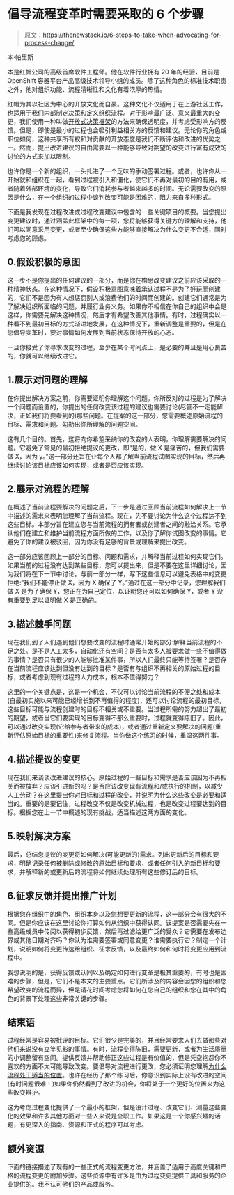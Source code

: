 # 倡导流程变革时需要采取的 6 个步骤

> 原文：<https://thenewstack.io/6-steps-to-take-when-advocating-for-process-change/>

本·帕里斯

本是红帽公司的高级首席软件工程师。他在软件行业拥有 20 年的经验，目前是 OpenShift 容器平台产品高级技术领导小组的成员。除了这种角色的标准技术职责之外，他对组织功能、流程清晰性和文化有着浓厚的热情。

红帽为其以社区为中心的开放文化而自豪。这种文化不仅适用于在上游社区工作，也适用于我们内部制定决策和定义组织流程。对于影响最广泛、意义最重大的变更，我们使用一种叫做[开放式决策框架](https://opensource.com/open-organization/resources/open-decision-framework)的方法来确保透明度，并考虑受影响方的反馈。但是，即使是最小的过程也会吸引利益相关方的反馈和建议。无论你的角色或职位如何，这种共享所有权和对贡献的开放态度是我们不断评估和改进的优势之一。然而，提出改进建议的自由需要以一种能够导致对期望的改变进行富有成效的讨论的方式来加以限制。

也许你是一个新的组织，一头扎进了一个乏味的手动签署过程。或者，也许你从一开始就和组织在一起，看到过程被引入和僵化，使它们不再对最初的目的有用，或者随着外部环境的变化，导致它们消耗参与者越来越多的时间。无论需要改变的原因是什么，在一个组织的过程中谈判改变可能是困难的，阻力来自多种形式。

下面是我发现在过程改进或过程改变建议中包含的一些关键项目的概要。当您提出变更建议时，通过涵盖此框架中的每一项，您将能够获得关键方的理解和支持，他们可以同意采用变更，或者至少确保这些方能够直接解决为什么变更不合适，同时考虑您的顾虑。

## 0.假设积极的意图

这一步不是你提出的任何建议的一部分，而是你在构思改变建议之前应该采取的一种精神状态。在这种情况下，假设积极意图意味着承认过程不是为了好玩而创建的，它们不是因为有人想惩罚别人或浪费他们的时间而创建的。创建它们通常是为了解决组织所面临的问题，并履行业务义务。如果你不相信在你自己的组织中会是这样，你需要先解决这种情况，然后才有希望改善其他事情。有时，过程确实以一种看不到最初目标的方式渐进地发展，在这种情况下，重新调整是重要的，但是在您倡导变革时，要对事情如何发展到当前状态保持开放的心态。

一旦你接受了你寻求改变的过程，至少在某个时间点上，是必要的并且是用心良苦的，你就可以继续改进它。

## 1.展示对问题的理解

在你提出解决方案之前，你需要证明你理解这个问题。你所反对的过程是为了解决一个问题而设置的，你提出的任何改变该过程的建议也需要讨论(尽管不一定能解决，正如我们将要看到的)那些问题。在提案的这一部分，您需要概述原始流程的目标、需求和问题。勾勒出你所理解的问题空间。

这有几个目的。首先，这将向你希望采纳你的改变的人表明，你理解需要解决的问题。它避免了常见的最初拒绝提议的更改，即“是的，做 X 是痛苦的，但我们需要做 X，因为 y。”这一部分还旨在让每个人都了解当前流程试图实现的目标，然后再继续讨论该目标应该如何实现，或者是否应该实现。

## 2.展示对流程的理解

在概述了当前流程要解决的问题之后，下一步是通过回顾当前流程如何解决上一节中描述的需求来表明您理解了当前流程。现在，先不要讨论为什么这个过程达不到这些目标。本部分旨在建立您与当前流程的拥有者或创建者之间的融洽关系。它承认他们在建立和维护当前流程方面所做的工作，以及你了解你试图改变的事情。它避免了你的建议被驳回，因为你没有足够的背景或理解来提出改变。

这一部分应该回顾上一部分的目标、问题和需求，并解释当前过程如何实现它们。如果当前的过程没有达到某些目标，您可以提出来，但是不要在这里详细讨论，因为我们将在下一节中讨论。与前一部分一样，写下这些信息可以避免表格中的变更拒绝:“我们不能停止做 X，因为 X 确保了 Y。”通过在这一部分中记录，您理解我们做 X 是为了确保 Y，您正在为自己定位，以证明您还可以如何确保 Y，或者 Y 没有重要到足以证明做 X 是正确的。

## 3.描述棘手问题

现在我们到了人们遇到他们想要改变的流程时通常开始的部分:解释当前流程的不足之处。是不是人工太多，自动化还有空间？是否有太多人被要求做一些不值得做的事情？是否只有很少的人能够批准某件事，所以人们最终只能等待签署？是否存在当前流程应该达到但没有达到的目标？是否有与组织不再相关的原始过程的目标，或者考虑到现有过程的人力成本，根本不值得努力？

这里的一个关键点是，这是一个机会，不仅可以讨论当前流程的不便之处和成本(自最初实施以来可能已经增长到不再值得的程度)，还可以讨论流程的最初目标，这些目标可能与流程创建时的目标不相关或不重要。当过程所需的努力超出了最初的期望，或者当它们要实现的目标变得不那么重要时，过程就变得陈旧了。因此，可以通过改变实现(它给参与者带来的成本)，或者通过重新定义要解决的问题(重新评估原始目标的重要性)来修复流程。当你做这个练习的时候，重温这两件事。

## 4.描述提议的变更

现在我们来谈谈改进建议的核心。原始过程的一些目标和需求是否应该因为不再相关而被放弃？应该引进新的吗？是否应该改变现有流程和/或执行的机制，以减少人工劳动？在这里提出你对目标和过程的改变，并说明为什么这些改变是必要和适当的。重要的是要记住，过程改变不仅是改变机械过程，也是改变过程要达到的目标。根据您在上一节中概述的现有挑战，适当描述这两方面的变化。

## 5.映射解决方案

最后，总结您提议的变更将如何解决(可能更新的)需求。列出更新后的目标和要求，明确记录任何被删除或修改的原始目标和要求，或者任何引入的新目标和要求，并解释新的或更新后的流程将如何继续处理所有这些修订后的目标。

## 6.征求反馈并提出推广计划

根据您在组织中的角色、组织本身以及您想要更新的流程，这一部分会有很大的不同。但是你应该在这里讨论你打算如何从组织中获得认同。该提案是否需要先在一些高级成员中传阅以获得初步反馈，然后再过滤给更广泛的受众？它需要在发布边界或其他日期对齐吗？你认为谁需要签署或同意变更？谁需要执行它？制定一个计划，说明如何将变更传达给组织、征求反馈，以及最终如何和何时将变更应用到流程中。

我想说明的是，获得反馈或认同以及确定如何进行变革是极其重要的，有时也是困难的步骤，但是，它们不是本文的主要重点。它们所涉及的内容会因您的组织和您希望改变的流程而异，但是请花时间考虑您将如何在您自己的组织和您在其中的角色的背景下处理这些非常关键的步骤。

## 结束语

过程经常是容易被批评的目标。它们很少是完美的，并且经常要求人们去做那些对他们来说没有立竿见影的事情。有时，流程变得陈旧，需要更新，或者为生活质量的小调整留有空间。提供反馈并帮助修正这些过程是有价值的，但是凭空抱怨你不喜欢的方面不太可能导致改变。要倡导对流程进行更改，您必须证明您理解[为什么流程处于适当的位置](https://wiki.lesswrong.com/wiki/Chesterton%27s_Fence)。也许在经历了那个练习后，你意识到实际上没有改进的空间(有时问题很难！)如果你仍然看到了改进的机会，你将处于一个更好的位置来为这些改变辩护。

这为考虑过程变化提供了一个最小的框架，但是设计过程、改变它们、测量这些变化的效果和许多其他方面对一些人来说是全职工作。如果这是一个你感兴趣的话题，有更深入的指南、资源和正式的程序可以考虑。

## 额外资源

下面的链接描述了现有的一些正式的流程变更方法，并涵盖了适用于高度关键和严格的流程变更的附加步骤。这些资源中有许多是由为过程变更提供工具和服务的企业提供的。我不认可他们的产品或服务。

<svg xmlns:xlink="http://www.w3.org/1999/xlink" viewBox="0 0 68 31" version="1.1"><title>Group</title> <desc>Created with Sketch.</desc></svg>